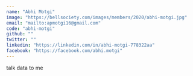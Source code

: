 ```yaml
---
name: "Abhi Motgi"
image: "https://bellsociety.com/images/members/2020/abhi-motgi.jpg"
email: "mailto:apmotgi16@gmail.com"
code: "abhi-motgi"
github: ""
twitter: ""
linkedin: "https://linkedin.com/in/abhi-motgi-778322aa"
facebook: "https://facebook.com/abhi.motgi"
---
```

talk data to me